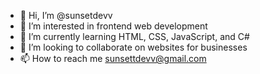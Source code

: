 - 👋 Hi, I’m @sunsetdevv
- 👀 I’m interested in frontend web development
- 🌱 I’m currently learning HTML, CSS, JavaScript, and C#
- 💞️ I’m looking to collaborate on websites for businesses
- 📫 How to reach me sunsettdevv@gmail.com

<!---
sunsetdevv/sunsetdevv is a ✨ special ✨ repository because its `README.md` (this file) appears on your GitHub profile.
You can click the Preview link to take a look at your changes.
--->
